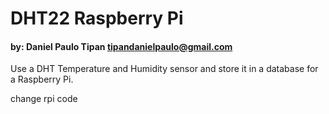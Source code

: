 # DHT22 Raspberry Pi

#### by: Daniel Paulo Tipan tipandanielpaulo@gmail.com

Use a DHT Temperature and Humidity sensor and store it in a database for a Raspberry Pi. 


change rpi code
